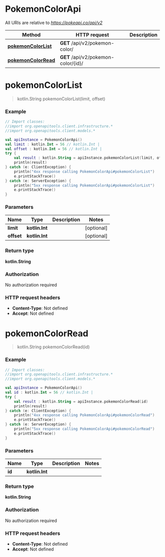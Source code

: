 # PokemonColorApi

All URIs are relative to *https://pokeapi.co/api/v2*

Method | HTTP request | Description
------------- | ------------- | -------------
[**pokemonColorList**](PokemonColorApi.md#pokemonColorList) | **GET** /api/v2/pokemon-color/ | 
[**pokemonColorRead**](PokemonColorApi.md#pokemonColorRead) | **GET** /api/v2/pokemon-color/{id}/ | 


<a name="pokemonColorList"></a>
# **pokemonColorList**
> kotlin.String pokemonColorList(limit, offset)



### Example
```kotlin
// Import classes:
//import org.openapitools.client.infrastructure.*
//import org.openapitools.client.models.*

val apiInstance = PokemonColorApi()
val limit : kotlin.Int = 56 // kotlin.Int | 
val offset : kotlin.Int = 56 // kotlin.Int | 
try {
    val result : kotlin.String = apiInstance.pokemonColorList(limit, offset)
    println(result)
} catch (e: ClientException) {
    println("4xx response calling PokemonColorApi#pokemonColorList")
    e.printStackTrace()
} catch (e: ServerException) {
    println("5xx response calling PokemonColorApi#pokemonColorList")
    e.printStackTrace()
}
```

### Parameters

Name | Type | Description  | Notes
------------- | ------------- | ------------- | -------------
 **limit** | **kotlin.Int**|  | [optional]
 **offset** | **kotlin.Int**|  | [optional]

### Return type

**kotlin.String**

### Authorization

No authorization required

### HTTP request headers

 - **Content-Type**: Not defined
 - **Accept**: Not defined

<a name="pokemonColorRead"></a>
# **pokemonColorRead**
> kotlin.String pokemonColorRead(id)



### Example
```kotlin
// Import classes:
//import org.openapitools.client.infrastructure.*
//import org.openapitools.client.models.*

val apiInstance = PokemonColorApi()
val id : kotlin.Int = 56 // kotlin.Int | 
try {
    val result : kotlin.String = apiInstance.pokemonColorRead(id)
    println(result)
} catch (e: ClientException) {
    println("4xx response calling PokemonColorApi#pokemonColorRead")
    e.printStackTrace()
} catch (e: ServerException) {
    println("5xx response calling PokemonColorApi#pokemonColorRead")
    e.printStackTrace()
}
```

### Parameters

Name | Type | Description  | Notes
------------- | ------------- | ------------- | -------------
 **id** | **kotlin.Int**|  |

### Return type

**kotlin.String**

### Authorization

No authorization required

### HTTP request headers

 - **Content-Type**: Not defined
 - **Accept**: Not defined

